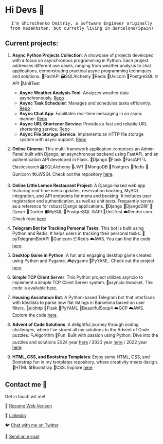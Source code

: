# Hi Devs :wave:

<p align="center">
  <samp>
I'm Shirochenko Dmitriy, a Software Engineer originally from Kazakhstan, but curretly living in Barcelona(Spain)
  </samp>
  <br/>
</p>

## Current projects:
1. **Async Python Projects Collection**: A showcase of projects developed with a focus on asynchronous programming in Python. Each project addresses different use cases, ranging from weather analysis to chat applications, demonstrating practical async programming techniques and solutions. 🚀FastAPI  🗃SQLAlchemy 🎴Redis 🦄Uvicorn 🐘PostgreSQL 🌐API 🧪UnitTest
   - **Async Weather Analysis Tool**: Analyzes weather data asynchronously. [Repo](https://github.com/dmshirochenko/async-python-sprint-1)
   - **Async Task Scheduler**: Manages and schedules tasks efficiently. [Repo](https://github.com/dmshirochenko/async-python-sprint-2)
   - **Async Chat App**: Facilitates real-time messaging in an async manner. [Repo](https://github.com/dmshirochenko/async-python-sprint-3)
   - **Async URL Shortener Service**: Provides a fast and reliable URL shortening service. [Repo](https://github.com/dmshirochenko/async-python-sprint-4)
   - **Async File Storage Service**: Implements an HTTP file storage system with async support. [Repo](https://github.com/dmshirochenko/async-python-sprint-5)

2. **Online Cinema**: This multi-framework application comprises an Admin Panel built with Django, an asynchronous backend using FastAPI, and an authentication API developed in Flask. 🐍Django 🍶Flask 🚀FastAPI 🔍Elasticsearch 🗃SQLAlchemy 🔐JWT 🍃MongoDB 🐘Postgres 🎴Redis 🦄Gunicorn 🛠uWSGI. Check out the repository [here](https://github.com/dmshirochenko/online_cinema).

3. **Online Little Lemon Restaurant Project**: A Django-based web app featuring real-time menu updates, reservation booking, MySQL integration, and API endpoints for menu and booking. It includes user registration and authentication, as well as unit tests. Frequently serves as a reference for robust Django applications. 🐍Django 📡DjangoDRF 🔐Djoser 🐳Docker 🛢MySQL 🐘PostgreSQL 🌐API 🧪UnitTest ☁️Render.com. Check repo [here](https://github.com/dmshirochenko/online_littlelemon_restaurant)

4. **Telegram Bot for Tracking Personal Tasks**: This bot is built using Python and Redis. It helps users in tracking their personal tasks. 🤖pyTelegramBotAPI 🦄Gunicorn 📦Redis ☁️AWS. You can find the code [here](https://github.com/dmshirochenko/telegram_bot-NoSQL_Redis).

5. **Desktop Game in Python**: A fun and engaging desktop game created using Python and Pygame. 🎮pygame 📄PyYAML. Check out the project [here](https://github.com/dmshirochenko/knigth_game).

6. **Simple TCP Client Server**: This Python project utilizes asyncio to implement a simple TCP Client Server system. 🔄asyncio 🌐socket. The code is available [here](https://github.com/dmshirochenko/TCP_Client_Server).

7. **Housing Assistance Bot**: A Python-based Telegram bot that interfaces with Idealista to parse new flat listings in Barcelona based on user filters. 🔄aiohttp 🍶Flask 📄PyYAML 🍲BeautifulSoup4 ☁️GCP ☁️AWS. Explore the code [here](https://github.com/dmshirochenko/idealista_bot).

8. **Advent of Code Solutions**: A delightful journey through coding challenges, where I've stored all my solutions to the Advent of Code puzzles. 🔍Algorithm 🎉Fun. Built with passion using Python. Dive into the puzzles and solutions 2024 year [here](https://github.com/dmshirochenko/aoc_2024) / 2023 year [here](https://github.com/dmshirochenko/aoc_2023) / 2022 year [here](https://github.com/dmshirochenko/aoc_2022).

9. **HTML, CSS, and Bootstrap Templates**: Enjoy some HTML, CSS, and Bootstrap fun in my templates repository, where creativity meets design. 📄HTML 🛠Bootstrap 🎨CSS. Explore [here](https://github.com/dmshirochenko/HTML_templates)

## Contact me :speech_balloon:

Get in touch wit me!

:link: <a href="https://www.self.so/dmitriy-shirochenko-ta246q">Resume Web Verison</a>

:link: <a href="https://www.linkedin.com/in/dmshirochenko/">Linkedin</a>

:bird: <a href="https://twitter.com/dmshirochenko">Chat with me on Twitter</a>

:e-mail: <a href="mailto:dmshirochenko@gmail.com">Send an e-mail</a>

